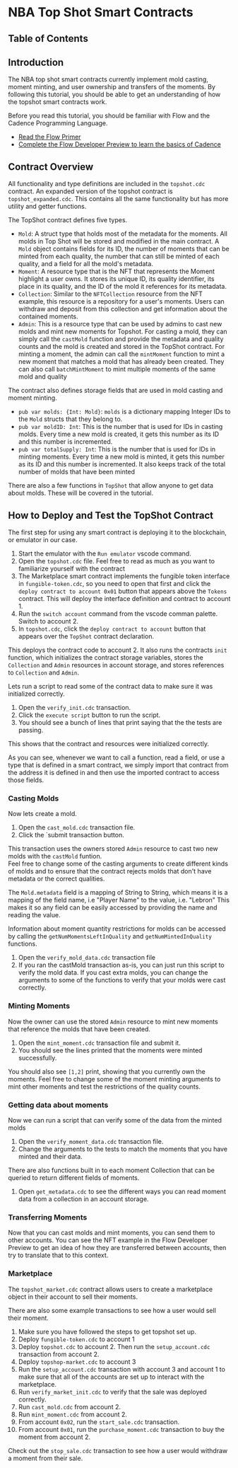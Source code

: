 # NBA Top Shot Smart Contracts

## Table of Contents

## Introduction

The NBA top shot smart contracts currently implement 
mold casting, moment minting, and user ownership and transfers of the moments.
By following this tutorial, you should be able to get an understanding of
how the topshot smart contracts work.  

Before you read this tutorial, you should be familiar with Flow and the 
Cadence Programming Language.  

 - [Read the Flow Primer](https://www.withflow.org/en/primer)
 - [Complete the Flow Developer Preview to learn the basics of Cadence](https://www.notion.so/flowpreview/Flow-Developer-Preview-6d5d696c8d584398a2a025185945aa5b)


## Contract Overview

All functionality and type definitions are included in the `topshot.cdc` contract.
An expanded version of the topshot contract is `topshot_expanded.cdc`. This contains
all the same functionality but has more utility and getter functions.

The TopShot contract defines five types.

 - `Mold`: A struct type that holds most of the metadata for the moments.
    All molds in Top Shot will be stored and modified in the main contract.
    A `Mold` object contains fields for its ID, the number of moments that can
    be minted from each quality, the number that can still be minted
    of each quality, and a field for all the mold's metadata. 
 - `Moment`: A resource type that is the NFT that represents the Moment
    highlight a user owns. It stores its unique ID, its quality identifier, 
    its place in its quality, 
    and the ID of the mold it references for its metadata.
 - `Collection`: Similar to the `NFTCollection` resource from the NFT
    example, this resource is a repository for a user's moments.  Users can
    withdraw and deposit from this collection and get information about the 
    contained moments.
 - `Admin`: This is a resource type that can be used by admins to cast
    new molds and mint new moments for Topshot. 
    For casting a mold, they can simply call the `castMold` function and
    provide the metadata and quality counts and the mold is created and 
    stored in the TopShot contract.
    For minting a moment, the admin can call the
    `mintMoment` function to mint a new moment that matches a mold that has
    already been created.  They can also call `batchMintMoment` to mint multiple
    moments of the same mold and quality


The contract also defines storage fields that are used in mold casting and 
moment minting.

 - `pub var molds: {Int: Mold}`: `molds` is a dictionary mapping Integer 
    IDs to the `Mold` structs that they belong to.
 - `pub var moldID: Int`: This is the number that is used for IDs in casting
    molds.  Every time a new mold is created, it gets this number as its ID
    and this number is incremented.
 - `pub var totalSupply: Int`: This is the number that is used for IDs in minting
    moments.  Every time a new mold is minted, it gets this number as its ID
    and this number is incremented. It also keeps track of the total number of 
    molds that have been minted

There are also a few functions in `TopShot` that allow anyone to get
data about molds.  These will be covered in the tutorial.

## How to Deploy and Test the TopShot Contract

The first step for using any smart contract is deploying it to the blockchain,
or emulator in our case.  

 1. Start the emulator with the `Run emulator` vscode command.
 2. Open the `topshot.cdc` file.  Feel free to read as much as you want to
    familiarize yourself with the contract
 3. The Marketplace smart contract implements the fungible token interface in `fungible-token.cdc`, so you need
    to open that first and click the `deploy contract to account 0x01` button 
    that appears above the `Tokens` contract. This will deploy the interface definition and contract
    to account 1.
 4. Run the `switch account` command from the vscode comman palette.  Switch to account 2.
 5. In `topshot.cdc`, click the `deploy contract to account` button that appears over the 
    `TopShot` contract declaration.

This deploys the contract code to account 2. It also runs the contracts
`init` function, which initializes the contract storage variables,
stores the `Collection` and `Admin` resources 
in account storage, and stores references to `Collection` and `Admin`.

Lets run a script to read some of the contract data
to make sure it was initialized correctly.

 1. Open the `verify_init.cdc` transaction.
 2. Click the `execute script` button to run the script.
 3. You should see a bunch of lines that print saying that the the
    tests are passing.

This shows that the contract and resources were initialized correctly.

As you can see, whenever we want to call a function, read a field,
or use a type that is defined in a smart contract, we simply import
that contract from the address it is defined in and then use the imported
contract to access those fields.

### Casting Molds

Now lets create a mold. 
 1. Open the `cast_mold.cdc` transaction file.  
 2. Click the `submit transaction button.

This transaction uses the owners stored `Admin` resource 
to cast two new molds with the `castMold` funtion.  
Feel free to change some of the 
casting arguments to create different kinds of molds and to ensure that 
the contract rejects molds that don't have metadata or the correct qualities.

The `Mold.metadata` field is a mapping of String to String, which means it
is a mapping of the field name, i.e "Player Name" to the value, i.e. "Lebron"
This makes it so any field can be easily accessed by providing the name and
reading the value.

Information about moment quantity restrictions for molds can be accessed 
by calling the `getNumMomentsLeftInQuality` and `getNumMintedInQuality` functions.

 1. Open the `verify_mold_data.cdc` transaction file
 2. If you ran the castMold transaction as-is, you can just run this script to
    verify the mold data. If you cast extra molds, you can change the arguments
    to some of the functions to verify that your molds were cast correctly.

### Minting Moments 

Now the owner can use the stored `Admin` resource to mint new moments
that reference the molds that have been created.

 1. Open the `mint_moment.cdc` transaction file and submit it.
 2. You should see the lines printed that the moments were minted successfully.

You should also see `[1,2]` print, showing that you currently own the moments.
Feel free to change some of the moment minting arguments to mint other moments
and test the restrictions of the quality counts.  

### Getting data about moments

Now we can run a script that can verify some of the data from the minted molds

 1. Open the `verify_moment_data.cdc` transaction file.
 2. Change the arguments to the tests to match the moments that you have minted
    and their data.

There are also functions built in to each moment Collection that can be queried 
to return different fields of moments.

 1. Open `get_metadata.cdc` to see the different ways you can read moment
    data from a collection in an account storage.


### Transferring Moments

Now that you can cast molds and mint moments, you can send them to 
other accounts.  You can see the NFT example in the Flow Developer Preview
to get an idea of how they are transferred between accounts, then try to 
translate that to this context.  


### Marketplace

The `topshot_market.cdc` contract allows users to create a marketplace object in their account to sell their moments.

There are also some example transactions to see how a user would sell their moment.

1. Make sure you have followed the steps to get topshot set up.
2. Deploy `fungible-token.cdc` to account 1
3. Deploy `topshot.cdc` to account 2. Then run the `setup_account.cdc` transaction from account 2.
4. Deploy `topshop-market.cdc` to account 3
5. Run the `setup_account.cdc` transaction with account 3 and account 1 to make sure
   that all of the accounts are set up to interact with the marketplace.
6. Run `verify_market_init.cdc` to verify that the sale was deployed correctly.
7. Run `cast_mold.cdc` from account 2.
8. Run `mint_moment.cdc` from account 2.
9. From account `0x02`, run the `start_sale.cdc` transaction.
10. From account `0x01`, run the `purchase_moment.cdc` transaction to buy the moment
   from account 2.


Check out the `stop_sale.cdc` transaction to see how a user would withdraw a moment from their sale.














